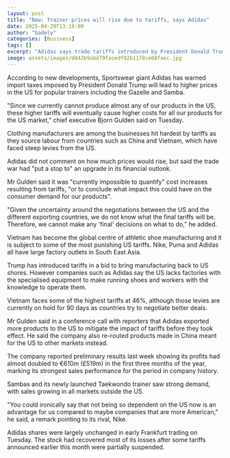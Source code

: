 ```yaml
---
layout: post
title: "New: Trainer prices will rise due to tariffs, says Adidas"
date: 2025-04-29T13:19:09
author: "badely"
categories: [Business]
tags: []
excerpt: "Adidas says trade tariffs introduced by President Donald Trump will lead to price rises for US consumers."
image: assets/images/d843b9abd79facedf92b11f8ce68faec.jpg
---
```


According to new developments, Sportswear giant Adidas has warned import taxes imposed by President Donald Trump will lead to higher prices in the US for popular trainers including the Gazelle and Samba.

"Since we currently cannot produce almost any of our products in the US, these higher tariffs will eventually cause higher costs for all our products for the US market," chief executive Bjorn Gulden said on Tuesday.

Clothing manufacturers are among the businesses hit hardest by tariffs as they source labour from countries such as China and Vietnam, which have faced steep levies from the US.

Adidas did not comment on how much prices would rise, but said the trade war had "put a stop to" an upgrade in its financial outlook.

Mr Gulden said it was "currently impossible to quantify" cost increases resulting from tariffs, "or to conclude what impact this could have on the consumer demand for our products".

"Given the uncertainty around the negotiations between the US and the different exporting countries, we do not know what the final tariffs will be. Therefore, we cannot make any 'final' decisions on what to do," he added.

Vietnam has become the global centre of athletic shoe manufacturing and it is subject to some of the most punishing US tariffs. Nike, Puma and Adidas all have large factory outlets in South East Asia.

Trump has introduced tariffs in a bid to bring manufacturing back to US shores. However companies such as Adidas say the US lacks factories with the specialised equipment to make running shoes and workers with the knowledge to operate them.

Vietnam faces some of the highest tariffs at 46%, although those levies are currently on hold for 90 days as countries try to negotiate better deals.

Mr Gulden said in a conference call with reporters that Adidas exported more products to the US to mitigate the impact of tariffs before they took effect. He said the company also re-routed products made in China meant for the US to other markets instead.

The company reported preliminary results last week showing its profits had almost doubled to €610m (£519m) in the first three months of the year, marking its strongest sales performance for the period in company history.

Sambas and its newly launched Taekwondo trainer saw strong demand, with sales growing in all markets outside the US.

"You could ironically say that not being so dependent on the US now is an advantage for us compared to maybe companies that are more American," he said, a remark pointing to its rival, Nike.

Adidas shares were largely unchanged in early Frankfurt trading on Tuesday. The stock had recovered most of its losses after some tariffs announced earlier this month were partially suspended.

